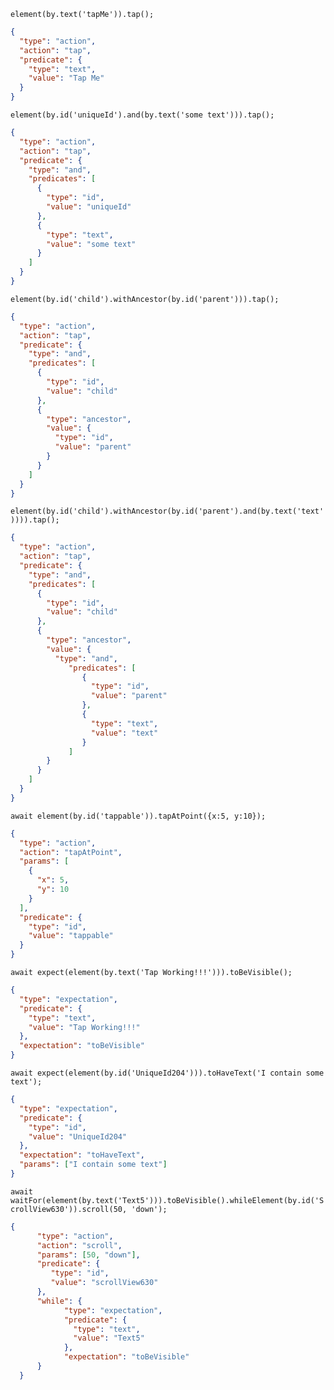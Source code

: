 `element(by.text('tapMe')).tap();`


```json
{
  "type": "action",
  "action": "tap",
  "predicate": {
    "type": "text",
    "value": "Tap Me"
  }
}

```

`element(by.id('uniqueId').and(by.text('some text'))).tap();`

```json
{
  "type": "action",
  "action": "tap",
  "predicate": {
    "type": "and",
    "predicates": [
      {
        "type": "id",
        "value": "uniqueId"
      },
      {
        "type": "text",
        "value": "some text"
      }
    ]
  }
}
```

`element(by.id('child').withAncestor(by.id('parent'))).tap();`

```json
{
  "type": "action",
  "action": "tap",
  "predicate": {
    "type": "and",
    "predicates": [
      {
        "type": "id",
        "value": "child"
      },
      {
        "type": "ancestor",
        "value": {
          "type": "id",
          "value": "parent"
        }
      }
    ]
  }
}
```

`element(by.id('child').withAncestor(by.id('parent').and(by.text('text')))).tap();`
```json
{
  "type": "action",
  "action": "tap",
  "predicate": {
    "type": "and",
    "predicates": [
      {
        "type": "id",
        "value": "child"
      },
      {
        "type": "ancestor",
        "value": {
          "type": "and",
             "predicates": [
                {
                  "type": "id",
                  "value": "parent"
                },
                {
                  "type": "text",
                  "value": "text"   
                }
             ]
        }
      }
    ]
  }
}
```


`await element(by.id('tappable')).tapAtPoint({x:5, y:10});`


```json
{
  "type": "action",
  "action": "tapAtPoint",
  "params": [
    {
      "x": 5,
      "y": 10
    }
  ],
  "predicate": {
    "type": "id",
    "value": "tappable"
  }
}
```


`await expect(element(by.text('Tap Working!!!'))).toBeVisible();`

```json
{
  "type": "expectation",
  "predicate": {
    "type": "text",
    "value": "Tap Working!!!"
  },
  "expectation": "toBeVisible"
}
```

`await expect(element(by.id('UniqueId204'))).toHaveText('I contain some text');`

```json
{
  "type": "expectation",
  "predicate": {
    "type": "id",
    "value": "UniqueId204"
  },
  "expectation": "toHaveText",
  "params": ["I contain some text"]
}
```

`await waitFor(element(by.text('Text5'))).toBeVisible().whileElement(by.id('ScrollView630')).scroll(50, 'down');`

```json
{
      "type": "action",
      "action": "scroll",
      "params": [50, "down"],
      "predicate": {
         "type": "id",
         "value": "scrollView630"
      },
      "while": {
            "type": "expectation",
            "predicate": {
              "type": "text",
              "value": "Text5"
            },
            "expectation": "toBeVisible"
      }      
  }
```
